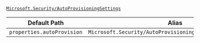 [`Microsoft.Security/AutoProvisioningSettings`](https://docs.microsoft.com/en-us/azure/templates/microsoft.security/autoprovisioningsettings)

| Default Path | Alias |
|---|---|
| `properties.autoProvision` | `Microsoft.Security/AutoProvisioningSettings/autoProvision` |


